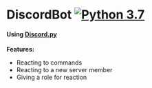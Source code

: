 # DiscordBot [![Python 3.7](https://img.shields.io/badge/Python-3.5+-blue.svg)](http://www.python.org/download/)
<h4>Using <a href=https://pypi.org/project/discord.py/>Discord.py</a></h4>

<strong>Features:</strong>
<ul>
<li>Reacting to commands
<li>Reacting to a new server member
<li>Giving a role for reaction
</ul>